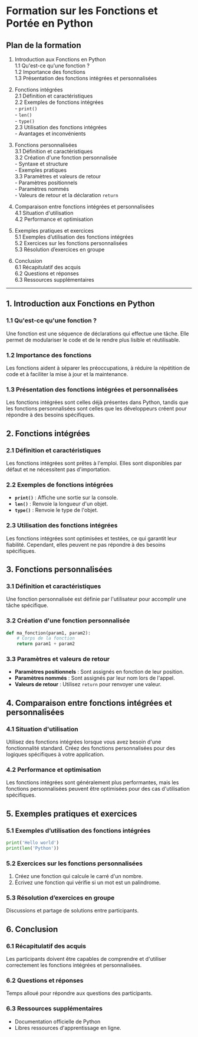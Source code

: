 # Formation sur les Fonctions et Portée en Python

## Plan de la formation

1. Introduction aux Fonctions en Python  
   1.1 Qu'est-ce qu'une fonction ?  
   1.2 Importance des fonctions  
   1.3 Présentation des fonctions intégrées et personnalisées  

2. Fonctions intégrées  
   2.1 Définition et caractéristiques  
   2.2 Exemples de fonctions intégrées  
       - `print()`  
       - `len()`  
       - `type()`  
   2.3 Utilisation des fonctions intégrées  
       - Avantages et inconvénients  

3. Fonctions personnalisées  
   3.1 Définition et caractéristiques  
   3.2 Création d'une fonction personnalisée  
       - Syntaxe et structure  
       - Exemples pratiques  
   3.3 Paramètres et valeurs de retour  
       - Paramètres positionnels  
       - Paramètres nommés  
       - Valeurs de retour et la déclaration `return`  

4. Comparaison entre fonctions intégrées et personnalisées  
   4.1 Situation d'utilisation  
   4.2 Performance et optimisation  

5. Exemples pratiques et exercices  
   5.1 Exemples d’utilisation des fonctions intégrées  
   5.2 Exercices sur les fonctions personnalisées  
   5.3 Résolution d’exercices en groupe  

6. Conclusion  
   6.1 Récapitulatif des acquis  
   6.2 Questions et réponses  
   6.3 Ressources supplémentaires  

---

## 1. Introduction aux Fonctions en Python

### 1.1 Qu'est-ce qu'une fonction ?  
Une fonction est une séquence de déclarations qui effectue une tâche. Elle permet de modulariser le code et de le rendre plus lisible et réutilisable.

### 1.2 Importance des fonctions  
Les fonctions aident à séparer les préoccupations, à réduire la répétition de code et à faciliter la mise à jour et la maintenance.

### 1.3 Présentation des fonctions intégrées et personnalisées  
Les fonctions intégrées sont celles déjà présentes dans Python, tandis que les fonctions personnalisées sont celles que les développeurs créent pour répondre à des besoins spécifiques.

## 2. Fonctions intégrées

### 2.1 Définition et caractéristiques  
Les fonctions intégrées sont prêtes à l'emploi. Elles sont disponibles par défaut et ne nécessitent pas d'importation.

### 2.2 Exemples de fonctions intégrées  
- **`print()`** : Affiche une sortie sur la console.
- **`len()`** : Renvoie la longueur d'un objet.
- **`type()`** : Renvoie le type de l'objet.

### 2.3 Utilisation des fonctions intégrées  
Les fonctions intégrées sont optimisées et testées, ce qui garantit leur fiabilité. Cependant, elles peuvent ne pas répondre à des besoins spécifiques.

## 3. Fonctions personnalisées

### 3.1 Définition et caractéristiques  
Une fonction personnalisée est définie par l'utilisateur pour accomplir une tâche spécifique.

### 3.2 Création d'une fonction personnalisée  
```python
def ma_fonction(param1, param2):
    # Corps de la fonction
    return param1 + param2
```

### 3.3 Paramètres et valeurs de retour  
- **Paramètres positionnels** : Sont assignés en fonction de leur position.
- **Paramètres nommés** : Sont assignés par leur nom lors de l'appel.
- **Valeurs de retour** : Utilisez `return` pour renvoyer une valeur.

## 4. Comparaison entre fonctions intégrées et personnalisées

### 4.1 Situation d'utilisation  
Utilisez des fonctions intégrées lorsque vous avez besoin d'une fonctionnalité standard. Créez des fonctions personnalisées pour des logiques spécifiques à votre application.

### 4.2 Performance et optimisation  
Les fonctions intégrées sont généralement plus performantes, mais les fonctions personnalisées peuvent être optimisées pour des cas d'utilisation spécifiques.

## 5. Exemples pratiques et exercices

### 5.1 Exemples d’utilisation des fonctions intégrées  
```python
print('Hello world')
print(len('Python'))
```

### 5.2 Exercices sur les fonctions personnalisées  
1. Créez une fonction qui calcule le carré d'un nombre.
2. Écrivez une fonction qui vérifie si un mot est un palindrome.

### 5.3 Résolution d’exercices en groupe  
Discussions et partage de solutions entre participants.

## 6. Conclusion

### 6.1 Récapitulatif des acquis  
Les participants doivent être capables de comprendre et d'utiliser correctement les fonctions intégrées et personnalisées.

### 6.2 Questions et réponses  
Temps alloué pour répondre aux questions des participants.

### 6.3 Ressources supplémentaires  
- Documentation officielle de Python
- Libres ressources d'apprentissage en ligne.
